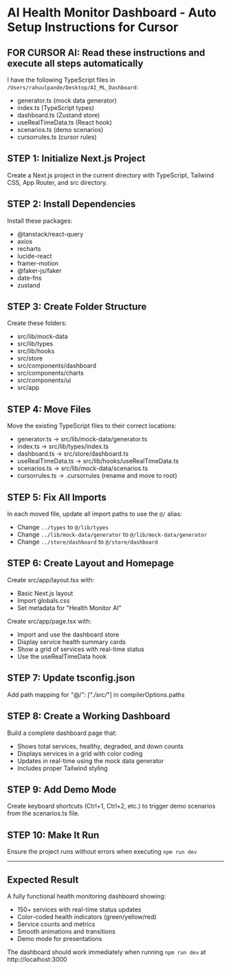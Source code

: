 # AI Health Monitor Dashboard - Auto Setup Instructions for Cursor

## FOR CURSOR AI: Read these instructions and execute all steps automatically

I have the following TypeScript files in `/Users/rahuulpande/Desktop/AI_ML_Dashboard`:
- generator.ts (mock data generator)
- index.ts (TypeScript types)
- dashboard.ts (Zustand store)
- useRealTimeData.ts (React hook)
- scenarios.ts (demo scenarios)
- cursorrules.ts (cursor rules)

## STEP 1: Initialize Next.js Project
Create a Next.js project in the current directory with TypeScript, Tailwind CSS, App Router, and src directory.

## STEP 2: Install Dependencies
Install these packages:
- @tanstack/react-query
- axios
- recharts
- lucide-react
- framer-motion
- @faker-js/faker
- date-fns
- zustand

## STEP 3: Create Folder Structure
Create these folders:
- src/lib/mock-data
- src/lib/types
- src/lib/hooks
- src/store
- src/components/dashboard
- src/components/charts
- src/components/ui
- src/app

## STEP 4: Move Files
Move the existing TypeScript files to their correct locations:
- generator.ts → src/lib/mock-data/generator.ts
- index.ts → src/lib/types/index.ts
- dashboard.ts → src/store/dashboard.ts
- useRealTimeData.ts → src/lib/hooks/useRealTimeData.ts
- scenarios.ts → src/lib/mock-data/scenarios.ts
- cursorrules.ts → .cursorrules (rename and move to root)

## STEP 5: Fix All Imports
In each moved file, update all import paths to use the `@/` alias:
- Change `../types` to `@/lib/types`
- Change `../lib/mock-data/generator` to `@/lib/mock-data/generator`
- Change `../store/dashboard` to `@/store/dashboard`

## STEP 6: Create Layout and Homepage
Create src/app/layout.tsx with:
- Basic Next.js layout
- Import globals.css
- Set metadata for "Health Monitor AI"

Create src/app/page.tsx with:
- Import and use the dashboard store
- Display service health summary cards
- Show a grid of services with real-time status
- Use the useRealTimeData hook

## STEP 7: Update tsconfig.json
Add path mapping for "@/*": ["./src/*"] in compilerOptions.paths

## STEP 8: Create a Working Dashboard
Build a complete dashboard page that:
- Shows total services, healthy, degraded, and down counts
- Displays services in a grid with color coding
- Updates in real-time using the mock data generator
- Includes proper Tailwind styling

## STEP 9: Add Demo Mode
Create keyboard shortcuts (Ctrl+1, Ctrl+2, etc.) to trigger demo scenarios from the scenarios.ts file.

## STEP 10: Make It Run
Ensure the project runs without errors when executing `npm run dev`

---

## Expected Result
A fully functional health monitoring dashboard showing:
- 150+ services with real-time status updates
- Color-coded health indicators (green/yellow/red)
- Service counts and metrics
- Smooth animations and transitions
- Demo mode for presentations

The dashboard should work immediately when running `npm run dev` at http://localhost:3000